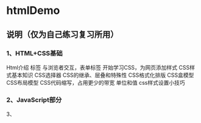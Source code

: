 # htmlDemo

## 说明（仅为自己练习复习所用）
### 1、HTML+CSS基础
Html介绍 
标签 
与浏览者交互，表单标签 
开始学习CSS，为网页添加样式 
CSS样式基本知识 
CSS选择器 
CSS的继承、层叠和特殊性 
CSS格式化排版 
CSS盒模型 
CSS布局模型 
CSS代码缩写，占用更少的带宽 
单位和值 
css样式设置小技巧 

### 2、JavaScript部分
3、
